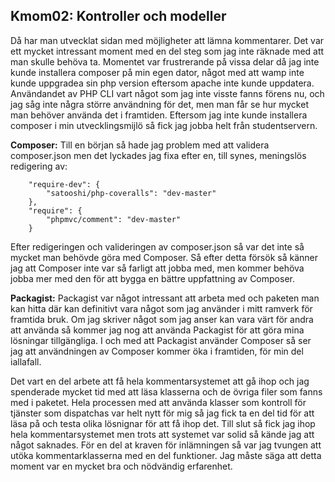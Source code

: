 Kmom02: Kontroller och modeller
------------------------------------

Då har man utvecklat sidan med möjligheter att lämna kommentarer. Det var ett mycket intressant moment med en del steg som jag inte räknade med att man skulle behöva ta. Momentet var frustrerande på vissa delar då jag inte kunde installera composer på min egen dator, något med att wamp inte kunde uppgradea sin php version eftersom apache inte kunde uppdatera. Användandet av PHP CLI vart något som jag inte visste fanns förens nu, och jag såg inte några större användning för det, men man får se hur mycket man behöver använda det i framtiden. Eftersom jag inte kunde installera composer i min utvecklingsmijlö så fick jag jobba helt från studentservern.

**Composer:** Till en början så hade jag problem med att validera composer.json men det lyckades jag fixa efter en, till synes, meningslös redigering av:
 
		"require-dev": {
			"satooshi/php-coveralls": "dev-master"
		},
		"require": {
			"phpmvc/comment": "dev-master"
		}

Efter redigeringen och valideringen av composer.json så var det inte så mycket man behövde göra med Composer. Så efter detta försök så känner jag att Composer inte var så farligt att jobba med, men kommer behöva jobba mer med den för att bygga en bättre uppfattning av Composer.

**Packagist:** Packagist var något intressant att arbeta med och paketen man kan hitta där kan definitivt vara något som jag använder i mitt ramverk för framtida bruk. Om jag skriver något som jag anser kan vara värt för andra att använda så kommer jag nog att använda Packagist för att göra mina lösningar tillgängliga. I och med att Packagist använder Composer så ser jag att användningen av Composer kommer öka i framtiden, för min del iallafall.

Det vart en del arbete att få hela kommentarsystemet att gå ihop och jag spenderade mycket tid med att läsa klasserna och de övriga filer som fanns med i paketet. Hela processen med att använda klasser som kontroll för tjänster som dispatchas var helt nytt för mig så jag fick ta en del tid för att läsa på och testa olika lösnignar för att få ihop det. Till slut så fick jag ihop hela kommentarsystemet men trots att systemet var solid så kände jag att något saknades. För en del at kraven för inlämningen så var jag tvungen att utöka kommentarklasserna med en del funktioner. Jag måste säga att detta moment var en mycket bra och nödvändig erfarenhet.